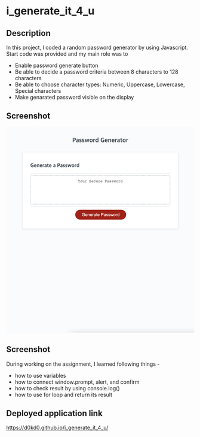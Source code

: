 # i_generate_it_4_u

## Description
In this project, I coded a random password generator by using Javascript.
Start code was provided and my main role was to
* Enable password generate button 
* Be able to decide a password criteria between 8 characters to 128 characters
* Be able to choose character types: Numeric, Uppercase, Lowercase, Special characters
* Make genarated password visible on the display

## Screenshot
<img src="./assets/images/screenshot.png" />

## Screenshot
During working on the assignment, I learned following things -
* how to use variables
* how to connect window.prompt, alert, and confirm
* how to check result by using console.log()
* how to use for loop and return its result

## Deployed application link
https://d0kd0.github.io/i_generate_it_4_u/
